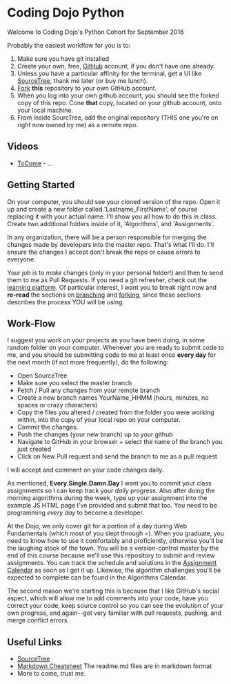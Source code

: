 # Coding Dojo Python
Welcome to Coding Dojo's Python Cohort for September 2016

Probably the easiest workflow for you is to:
 1. Make sure you have git installed
 2. Create your own, free, [GitHub](https://github.com/) account, if you don't have one already.
 2. Unless you have a particular affinity for the terminal, get a UI like [SourceTree](https://www.sourcetreeapp.com/), thank me later (or buy me lunch).
 3. [Fork](https://guides.github.com/activities/forking/) **this** repository to your own GitHub account.
 4. When you log into your own github account, you should see the forked copy of this repo. Cone **that** copy, located on your github account, onto your local machine.
 5. From inside SourcTree, add the original repository (THIS one you're on right now owned by me) as a remote repo.

## Videos

* [ToCome](https://youtube.com) - ...


## Getting Started

On your computer, you should see your cloned version of the repo. Open it up and create a new folder called 'Lastname_FirstName', of course replacing it with your actual name. I'll show you all how to do this in class. Create two additional folders inside of it, 'Algorithms', and 'Assignments'.

In any organization, there will be a person responsible for merging the changes made by developers into the master repo. That's what I'll do. I'll ensure the changes I accept don't break the repo or cause errors to everyone.

Your job is to *make* changes (only in your personal folder!) and then to send them to me as Pull Requests. If you need a git refresher, check out the [learning platform](http://learn.codingdojo.com/m/2/3028/16879). Of particular interest, I want you to break right now and **re-read** the sections on [branching](http://learn.codingdojo.com/m/2/3028/16905) and [forking](http://learn.codingdojo.com/m/2/3028/16898), since these sections describes the process YOU will be using.

## Work-Flow ##

I suggest you work on your projects as you have been doing, in some random folder on your computer. Whenever you are ready to submit code to me, and you should be submitting code to me at least once **every day** for the next month (if not more frequently), do the following:

 * Open SourceTree
 * Make sure you select the master branch
 * Fetch / Pull any changes from your remote branch
 * Create a new branch names YourName_HHMM (hours, minutes, no spaces or crazy characters)
 * Copy the files you altered / created from the folder you were working within, into the copy of your local repo on your computer.
 * Commit the changes.
 * Push the changes (your new branch) up to your github
 * Navigate to GitHub in your browser + select the name of the branch you just created
 * Click on New Pull request and send the branch to me as a pull request

I will accept and comment on your code changes daily.

As mentioned, **Every.Single.Damn.Day** I want you to commit your class assignments so I can keep track your _daily_ progress. Also after doing the morning algorithms during the week, type up your assignment into the example JS HTML page I've provided and submit that too. You need to be programming _every day_ to become a developer.

At the Dojo, we only cover git for a portion of a day during Web Fundamentals (which most of you slept through =). When you graduate, you need to know how to use it comfortably and proficiently, otherwise you'll be the laughing stock of the town. You will be a version-control master by the end of this course because we'll use this repository to submit and review assignments. You can track the schedule and solutions in the [Assignment Calendar](https://github.com/dallaspythondojo/python/blob/master/Apatira_Authman/New%20Schedule.pdf) as soon as I get it up. Likewise, the algorithm challenges you'll be expected to complete can be found in the Algorithms Calendar.

The second reason we're starting this is because that I like GitHub's social aspect, which will allow me to add comments into your code, have you correct your code, keep source control so you can see the evolution of your own progress, and again--get very familiar with pull requests, pushing, and merge conflict errors.


## Useful Links

 * [SourceTree](https://www.sourcetreeapp.com/)
 * [Markdown Cheatsheet](https://duckduckgo.com/?q=markdown+cheat+sheet&ia=answer) The readme.md files are in markdown format
 * More to come, trust me.